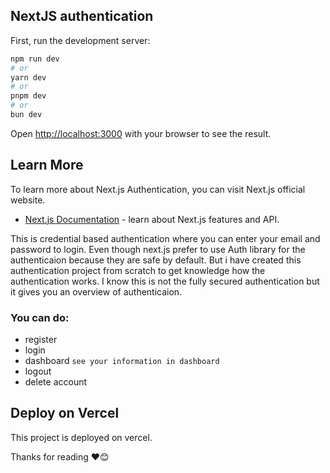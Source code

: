 ## NextJS authentication

First, run the development server:

```bash
npm run dev
# or
yarn dev
# or
pnpm dev
# or
bun dev
```

Open [http://localhost:3000](http://localhost:3000) with your browser to see the result.

## Learn More

To learn more about Next.js Authentication, you can visit Next.js official website.

- [Next.js Documentation](https://nextjs.org/docs) - learn about Next.js features and API.

This is credential based authentication where you can enter your email and password to login. 
Even though next.js prefer to use Auth library for the authenticaion because they are safe by default. But i have created this authentication project from scratch to get knowledge how the authentication works. I know this is not the fully secured authentication but it gives you an overview of authenticaion. 

### You can do: 
- register 
- login 
- dashboard `see your information in dashboard`
- logout 
- delete account

## Deploy on Vercel
This project is deployed on vercel.

Thanks for reading ❤️😊
